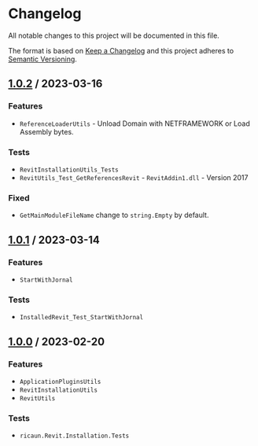 # Changelog
All notable changes to this project will be documented in this file.

The format is based on [Keep a Changelog](http://keepachangelog.com/en/1.0.0/)
and this project adheres to [Semantic Versioning](http://semver.org/spec/v2.0.0.html).

## [1.0.2] / 2023-03-16
### Features
- `ReferenceLoaderUtils` - Unload Domain with NETFRAMEWORK or Load Assembly bytes.
### Tests
- `RevitInstallationUtils_Tests`
- `RevitUtils_Test_GetReferencesRevit` - `RevitAddin1.dll` - Version 2017
### Fixed
- `GetMainModuleFileName` change to `string.Empty` by default.

## [1.0.1] / 2023-03-14
### Features
- `StartWithJornal`
### Tests
- `InstalledRevit_Test_StartWithJornal`

## [1.0.0] / 2023-02-20
### Features
- `ApplicationPluginsUtils`
- `RevitInstallationUtils`
- `RevitUtils`
### Tests
- `ricaun.Revit.Installation.Tests`

[vNext]: ../../compare/1.0.0...HEAD
[1.0.2]: ../../compare/1.0.1...1.0.2
[1.0.1]: ../../compare/1.0.0...1.0.1
[1.0.0]: ../../compare/1.0.0